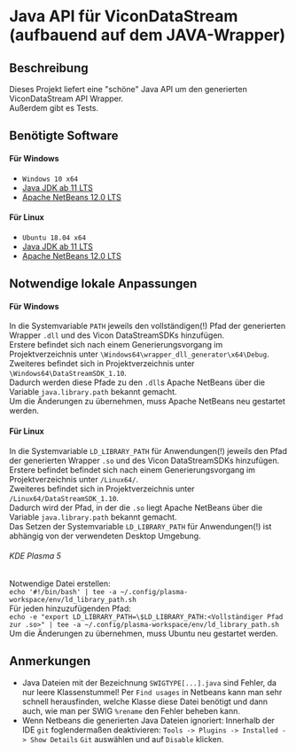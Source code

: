 # Java API für ViconDataStream (aufbauend auf dem JAVA-Wrapper)

## Beschreibung
Dieses Projekt liefert eine "schöne" Java API um den generierten ViconDataStream API Wrapper.\
Außerdem gibt es Tests.

## Benötigte Software
#### Für Windows
* `Windows 10 x64`
* [Java JDK ab 11 LTS](https://www.oracle.com/java/technologies/javase-downloads.html)
* [Apache NetBeans 12.0 LTS](https://netbeans.apache.org/download/nb120/nb120.html)
#### Für Linux
* `Ubuntu 18.04 x64`
* [Java JDK ab 11 LTS](https://www.oracle.com/java/technologies/javase-downloads.html)
* [Apache NetBeans 12.0 LTS](https://netbeans.apache.org/download/nb120/nb120.html)

## Notwendige lokale Anpassungen
#### Für Windows
In die Systemvariable `PATH` jeweils den vollständigen(!) Pfad der generierten Wrapper `.dll` und des Vicon DataStreamSDKs hinzufügen.\
Erstere befindet sich nach einem Generierungsvorgang im Projektverzeichnis unter `\Windows64\wrapper_dll_generator\x64\Debug`.\
Zweiteres befindet sich in Projektverzeichnis unter `\Windows64\DataStreamSDK_1.10`.\
Dadurch werden diese Pfade zu den `.dll`s Apache NetBeans über die Variable `java.library.path` bekannt gemacht.\
Um die Änderungen zu übernehmen, muss Apache NetBeans neu gestartet werden.

#### Für Linux
In die Systemvariable `LD_LIBRARY_PATH` für Anwendungen(!) jeweils den Pfad der generierten Wrapper `.so` und des Vicon DataStreamSDKs hinzufügen.\
Erstere befindet befindet sich nach einem Generierungsvorgang im Projektverzeichnis unter `/Linux64/`.\
Zweiteres befindet sich in Projektverzeichnis unter `/Linux64/DataStreamSDK_1.10`.\
Dadurch wird der Pfad, in der die `.so` liegt Apache NetBeans über die Variable `java.library.path` bekannt gemacht. \
Das Setzen der Systemvariable `LD_LIBRARY_PATH` für Anwendungen(!) ist abhängig von der verwendeten Desktop Umgebung.
###### KDE Plasma 5
Notwendige Datei erstellen:\
`echo '#!/bin/bash' | tee -a ~/.config/plasma-workspace/env/ld_library_path.sh`\
Für jeden hinzuzufügenden Pfad:\
`echo -e "export LD_LIBRARY_PATH=\$LD_LIBRARY_PATH:<Vollständiger Pfad zur .so>" | tee -a ~/.config/plasma-workspace/env/ld_library_path.sh`\
Um die Änderungen zu übernehmen, muss Ubuntu neu gestartet werden.

## Anmerkungen
* Java Dateien mit der Bezeichnung `SWIGTYPE[...].java` sind Fehler, da nur leere Klassenstummel!
    Per `Find usages` in Netbeans kann man sehr schnell herausfinden, welche Klasse diese Datei benötigt und dann auch, wie man per SWIG `%rename` den Fehler beheben kann.
* Wenn Netbeans die generierten Java Dateien ignoriert: Innerhalb der IDE `git` foglendermaßen deaktivieren: `Tools -> Plugins -> Installed -> Show Details` `Git` auswählen und auf  `Disable` klicken.
